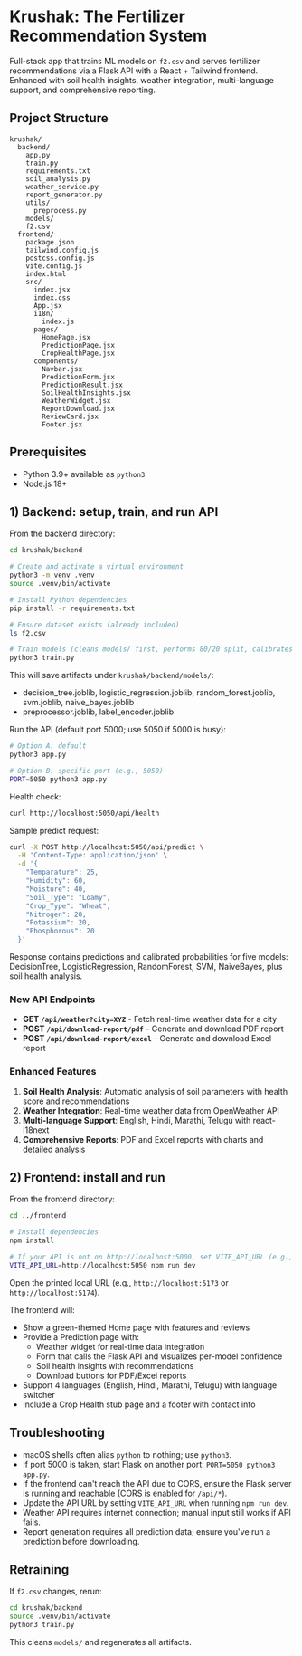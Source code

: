 # Krushak: The Fertilizer Recommendation System

Full-stack app that trains ML models on `f2.csv` and serves fertilizer recommendations via a Flask API with a React + Tailwind frontend. Enhanced with soil health insights, weather integration, multi-language support, and comprehensive reporting.

## Project Structure

```
krushak/
  backend/
    app.py
    train.py
    requirements.txt
    soil_analysis.py
    weather_service.py
    report_generator.py
    utils/
      preprocess.py
    models/
    f2.csv
  frontend/
    package.json
    tailwind.config.js
    postcss.config.js
    vite.config.js
    index.html
    src/
      index.jsx
      index.css
      App.jsx
      i18n/
        index.js
      pages/
        HomePage.jsx
        PredictionPage.jsx
        CropHealthPage.jsx
      components/
        Navbar.jsx
        PredictionForm.jsx
        PredictionResult.jsx
        SoilHealthInsights.jsx
        WeatherWidget.jsx
        ReportDownload.jsx
        ReviewCard.jsx
        Footer.jsx
```

## Prerequisites
- Python 3.9+ available as `python3`
- Node.js 18+

## 1) Backend: setup, train, and run API

From the backend directory:
```bash
cd krushak/backend

# Create and activate a virtual environment
python3 -m venv .venv
source .venv/bin/activate

# Install Python dependencies
pip install -r requirements.txt

# Ensure dataset exists (already included)
ls f2.csv

# Train models (cleans models/ first, performs 80/20 split, calibrates probabilities)
python3 train.py
```

This will save artifacts under `krushak/backend/models/`:
- decision_tree.joblib, logistic_regression.joblib, random_forest.joblib, svm.joblib, naive_bayes.joblib
- preprocessor.joblib, label_encoder.joblib

Run the API (default port 5000; use 5050 if 5000 is busy):
```bash
# Option A: default
python3 app.py

# Option B: specific port (e.g., 5050)
PORT=5050 python3 app.py
```

Health check:
```bash
curl http://localhost:5050/api/health
```

Sample predict request:
```bash
curl -X POST http://localhost:5050/api/predict \
  -H 'Content-Type: application/json' \
  -d '{
    "Temparature": 25,
    "Humidity": 60,
    "Moisture": 40,
    "Soil_Type": "Loamy",
    "Crop_Type": "Wheat",
    "Nitrogen": 20,
    "Potassium": 20,
    "Phosphorous": 20
  }'
```

Response contains predictions and calibrated probabilities for five models: DecisionTree, LogisticRegression, RandomForest, SVM, NaiveBayes, plus soil health analysis.

### New API Endpoints

- **GET `/api/weather?city=XYZ`** - Fetch real-time weather data for a city
- **POST `/api/download-report/pdf`** - Generate and download PDF report
- **POST `/api/download-report/excel`** - Generate and download Excel report

### Enhanced Features

1. **Soil Health Analysis**: Automatic analysis of soil parameters with health score and recommendations
2. **Weather Integration**: Real-time weather data from OpenWeather API
3. **Multi-language Support**: English, Hindi, Marathi, Telugu with react-i18next
4. **Comprehensive Reports**: PDF and Excel reports with charts and detailed analysis

## 2) Frontend: install and run

From the frontend directory:
```bash
cd ../frontend

# Install dependencies
npm install

# If your API is not on http://localhost:5000, set VITE_API_URL (e.g., 5050)
VITE_API_URL=http://localhost:5050 npm run dev
```

Open the printed local URL (e.g., `http://localhost:5173` or `http://localhost:5174`).

The frontend will:
- Show a green-themed Home page with features and reviews
- Provide a Prediction page with:
  - Weather widget for real-time data integration
  - Form that calls the Flask API and visualizes per-model confidence
  - Soil health insights with recommendations
  - Download buttons for PDF/Excel reports
- Support 4 languages (English, Hindi, Marathi, Telugu) with language switcher
- Include a Crop Health stub page and a footer with contact info

## Troubleshooting
- macOS shells often alias `python` to nothing; use `python3`.
- If port 5000 is taken, start Flask on another port: `PORT=5050 python3 app.py`.
- If the frontend can't reach the API due to CORS, ensure the Flask server is running and reachable (CORS is enabled for `/api/*`).
- Update the API URL by setting `VITE_API_URL` when running `npm run dev`.
- Weather API requires internet connection; manual input still works if API fails.
- Report generation requires all prediction data; ensure you've run a prediction before downloading.

## Retraining
If `f2.csv` changes, rerun:
```bash
cd krushak/backend
source .venv/bin/activate
python3 train.py
```
This cleans `models/` and regenerates all artifacts.


